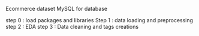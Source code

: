 Ecommerce dataset 
MySQL for database 


step 0 : load packages and libraries
Step 1 : data loading and preprocessing
step 2 : EDA
step 3 : Data cleaning and tags creations
